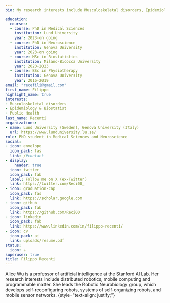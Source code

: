 ```yaml
---
bio: My research interests include Musculoskeletal disorders, Epidemiology & Biostatist and Public Health.

education:
  courses:
  - course: PhD in Medical Sciences
    institution: Lund University
    year: 2023-on going
  - course: PhD in Neuroscience
    institution: Genova University
    year: 2023-on going
  - course: MSc in Biostatistics
    institution: Milano-Bicocca University
    year: 2020-2023
  - course: BSc in Physiotherapy
    institution: Genova University
    year: 2016-2019
email: "recefili@gmail.com"
first_name: Filippo
highlight_name: true
interests:
- Musculoskeletal disorders
- Epidemiology & Biostatist
- Public Health
last_name: Recenti
organizations:
- name: Lund University (Sweden), Genova University (Italy)
  url: https://www.lunduniversity.lu.se/
role: PhD student in Medical Sciences and Neuroscience
social:
- icon: envelope
  icon_pack: fas
  link: /#contact
- display:
    header: true
  icon: twitter
  icon_pack: fab
  label: Follow me on X (ex-Twitter)
  link: https://twitter.com/Reci00_
- icon: graduation-cap
  icon_pack: fas
  link: https://scholar.google.com
- icon: github
  icon_pack: fab
  link: https://github.com/Reci00
- icon: linkedin
  icon_pack: fab
  link: https://www.linkedin.com/in/filippo-recenti/
- icon: cv
  icon_pack: ai
  link: uploads/resume.pdf
status:
  icon: ☕️
superuser: true
title: Filippo Recenti
---
```


Alice Wu is a professor of artificial intelligence at the Stanford AI Lab. Her research interests include distributed robotics, mobile computing and programmable matter. She leads the Robotic Neurobiology group, which develops self-reconfiguring robots, systems of self-organizing robots, and mobile sensor networks.
{style="text-align: justify;"}
